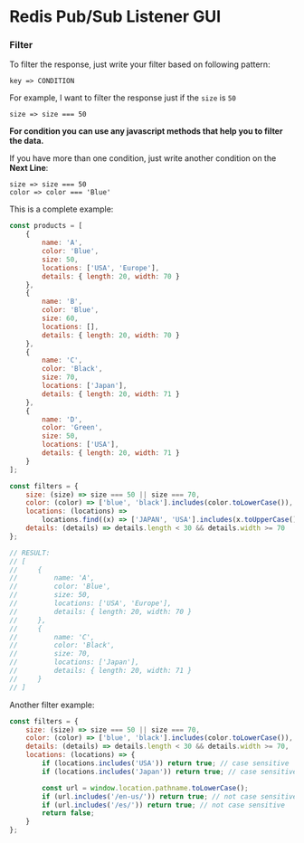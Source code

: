 # Redis Pub/Sub Listener GUI

### Filter

To filter the response, just write your filter based on following pattern:

```
key => CONDITION
```

For example, I want to filter the response just if the `size` is `50`

```
size => size === 50
```

**For condition you can use any javascript methods that help you to filter the data.**

If you have more than one condition, just write another condition on the **Next Line**:

```
size => size === 50
color => color === 'Blue'
```

This is a complete example:

```javascript
const products = [
    {
        name: 'A',
        color: 'Blue',
        size: 50,
        locations: ['USA', 'Europe'],
        details: { length: 20, width: 70 }
    },
    {
        name: 'B',
        color: 'Blue',
        size: 60,
        locations: [],
        details: { length: 20, width: 70 }
    },
    {
        name: 'C',
        color: 'Black',
        size: 70,
        locations: ['Japan'],
        details: { length: 20, width: 71 }
    },
    {
        name: 'D',
        color: 'Green',
        size: 50,
        locations: ['USA'],
        details: { length: 20, width: 71 }
    }
];

const filters = {
    size: (size) => size === 50 || size === 70,
    color: (color) => ['blue', 'black'].includes(color.toLowerCase()),
    locations: (locations) =>
        locations.find((x) => ['JAPAN', 'USA'].includes(x.toUpperCase())),
    details: (details) => details.length < 30 && details.width >= 70
};

// RESULT:
// [
//     {
//         name: 'A',
//         color: 'Blue',
//         size: 50,
//         locations: ['USA', 'Europe'],
//         details: { length: 20, width: 70 }
//     },
//     {
//         name: 'C',
//         color: 'Black',
//         size: 70,
//         locations: ['Japan'],
//         details: { length: 20, width: 71 }
//     }
// ]
```

Another filter example:

```javascript
const filters = {
    size: (size) => size === 50 || size === 70,
    color: (color) => ['blue', 'black'].includes(color.toLowerCase()),
    details: (details) => details.length < 30 && details.width >= 70,
    locations: (locations) => {
        if (locations.includes('USA')) return true; // case sensitive
        if (locations.includes('Japan')) return true; // case sensitive

        const url = window.location.pathname.toLowerCase();
        if (url.includes('/en-us/')) return true; // not case sensitive
        if (url.includes('/es/')) return true; // not case sensitive
        return false;
    }
};
```
